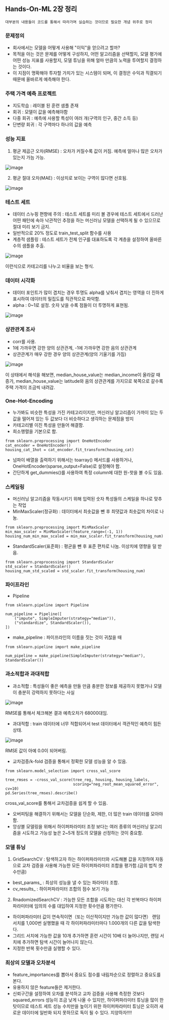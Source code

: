 ## Hands-On-ML 2장 정리
```대부분의 내용들이 코드를 통해서 따라가며 실습하는 것이므로 필요한 개념 위주로 정리```

### 문제정의
- 회사에서는 모델을 어떻게 사용해 "이익"을 얻으려고 할까?
- 목적을 아는 것은 문제를 어떻게 구성하지, 어떤 알고리즘을 선택할지, 모델 평가에 어떤 성능 지표를 사용할지, 모델 튜닝을 위해 얼마 만큼의 노력을 투여할지 결정하는 것이다.
- 이 지점이 명확해야 투자할 가치가 있는 시스템이 되며, 이 결정은 수익과 직결되기 때문에 올바르게 예측해야 한다.

### 주택 가격 예측 프로젝트
- 지도학습 : 레이블 된 훈련 샘플 존재
- 회귀 : 모델이 값을 예측해야함
- 다중 회귀 : 예측에 사용할 특성이 여러 개(구역의 인구, 중간 소득 등)
- 단변량 회귀 : 각 구역마다 하나의 값을 예측

### 성능 지표
1. 평균 제곱근 오차(RMSE) : 오차가 커질수록 값이 커짐. 예측에 얼마나 많은 오차가 있는지 가늠 가능.

![image](https://github.com/user-attachments/assets/2be634b7-c6b7-4bce-985e-3cb77a7f4d67)

2. 평균 절대 오차(MAE) : 이상치로 보이는 구역이 많다면 선호됨.
 
![image](https://github.com/user-attachments/assets/679a1c9d-249e-448b-9709-2cf7044a4f25)

### 테스트 세트
- 데이터 스누핑 편향에 주의 : 테스트 세트를 미리 볼 경우에 테스트 세트에서 드러난 어떤 패턴에 속아 낙관적인 추정을 하는 머신러닝 모델을 선택하게 될 수 있으므로 절대 미리 보기 금지.
- 일반적으로 20% 정도로 train_test_split 함수를 사용
- 계층적 샘플링 : 테스트 세트가 전체 인구를 대표하도록 각 계층을 설정하여 올바른 수의 샘플을 추출.

![image](https://github.com/user-attachments/assets/f3e40321-50c2-42f2-8acf-a3b35bdec90d)

이런식으로 카테고리를 나누고 비율을 보는 형식.

### 데이터 시각화
- 데이터 포인트가 많이 겹치는 경우 투명도 alpha를 낮춰서 겹치는 영역을 더 진하게 표시하여 데이터의 밀집도를 직관적으로 파악함.
- alpha : 0~1로 설정. 숫자 낮을 수록 점들이 더 투명하게 표현됨.

![image](https://github.com/user-attachments/assets/027053c7-a914-4131-a664-39215b679adc)

### 상관관계 조사
- corr를 사용.
- 1에 가까우면 강한 양의 상관관계, -1에 가까우면 강한 음의 상관관계
- 상관관계가 매우 강한 경우 양의 상관관계(양의 기울기를 가짐)

![image](https://github.com/user-attachments/assets/838e211a-a703-4cbd-90b9-9a1983fa1f7b)

이 상태에서 해석을 해보면, median_house_value는 median_income이 올라갈 때 증가, median_house_value는 latitude와 음의 상관관계를 가지므로 북쪽으로 갈수록 주택 가격이 조금씩 내려감.

### One-Hot-Encoding
- 누가봐도 비슷한 특성을 가진 카테고리이지만, 머신러닝 알고리즘이 가까이 있는 두 값을 떨어져 있는 두 값보다 더 비슷하다고 생각하는 문제점을 방지
- 카테고리별 이진 특성을 만들어 해결함.
- 희소행렬을 기본으로 함.
 ```
from sklearn.preprocessing import OneHotEncoder
cat_encoder = OneHotEncoder()
housing_cat_1hot = cat_encoder.fit_transform(housing_cat)
```
- 넘파이 배열을 출력하기 위해서는 toarray() 메서드를 사용하거나, OneHotEncoder(sparse_output=False)로 설정해야 함.
- 간단하게 get_dummies()를 사용하여 특정 column에 대한 원-핫을 볼 수도 있음.

### 스케일링
- 머신러닝 알고리즘을 작동시키기 위해 입력된 숫자 특성들의 스케일을 하나로 맞추는 작업
- MinMaxScaler(정규화) : 데이터에서 최솟값을 뺀 후 최댓값과 최솟값의 차이로 나눔.
```
from sklearn.preprocessing import MinMaxScaler
min_max_scaler = MinMaxScaler(feature_range=(-1, 1))
housing_num_min_max_scaled = min_max_scaler.fit_transform(housing_num)
```
- StandardScaler(표준화) : 평균을 뺀 후 표준 편차로 나눔. 이상치에 영향을 덜 받음.
```
from sklearn.preprocessing import StandardScaler
std_scaler = StandardScaler()
housing_num_std_scaled = std_scaler.fit_transform(housing_num)
```

### 파이프라인
- Pipeline
```
from sklearn.pipeline import Pipeline

num_pipeline = Pipeline([
    ("impute", SimpleImputer(strategy="median")),
    ("standardize", StandardScaler()),
])
```
- make_pipeline : 파이프라인의 이름을 짓는 것이 귀찮을 때
```
from sklearn.pipeline import make_pipeline

num_pipeline = make_pipeline(SimpleImputer(strategy="median"), StandardScaler())
```

### 과소적합과 과대적합
- 과소적합 : 특성들이 좋은 예측을 만들 만큼 충분한 정보를 제공하지 못했거나 모델이 충분히 강력하지 못하다는 사실

![image](https://github.com/user-attachments/assets/45ff8f2d-5a8d-4916-94ba-01565d9b572d)

RMSE를 통해서 체크해본 결과 예측오차가 68000대임.
- 과대적합 : train 데이터에 너무 적합되어서 test 데이터에서 객관적인 예측이 힘든 상태.

![image](https://github.com/user-attachments/assets/7b4610b7-c533-4299-ad13-2b671c2763bd)

RMSE 값이 아예 0.0이 되어버림.
- 교차검증/k-fold 검증을 통해서 정확한 모델 성능을 알 수 있음.
```
from sklearn.model_selection import cross_val_score

tree_rmses = -cross_val_score(tree_reg, housing, housing_labels,
                              scoring="neg_root_mean_squared_error", cv=10)
pd.Series(tree_rmses).describe()
```
cross_val_score를 통해서 교차검증을 쉽게 할 수 있음.

- 오버피팅을 해결하기 위해서는 모델을 단순화, 제한, 더 많은 train 데이터를 모아야함.
- 앙상블 모델링을 위해서 하이퍼파라미터 조정 보다는 여러 종류의 머신러닝 알고리즘을 시도하고 가능성 높은 2~5개 정도의 모델을 선정하는 것이 중요함.

### 모델 튜닝
1. GridSearchCV : 탐색하고자 하는 하이퍼파라미터와 시도해볼 값을 지정하여 자동으로 교차 검증을 사용해 가능한 모든 하이퍼파라미터 조합을 평가함.(곱의 법칙 갯수만큼)
- best_params_ : 최상의 성능을 낼 수 있는 파라미터 조합.
- cv_results_ : 하이퍼파라미터 조합의 점수 보기 가능
2. RnadomizedSearchCV : 가능한 모든 조합을 시도하는 대신 각 반복마다 하이퍼파라미터에 임의의 수를 대입하여 지정한 횟수만큼 평가한다.
- 하이퍼파라미터 값이 연속적이면（또는 이산적이지만 가능한 값이 많다면） 랜덤 서치를 1,000번 실행했을 때 각 하이퍼파라미터마다 1.000개의 다른 값을 탐색한다.
- 그리드 서치에 가능한 값을 10개 추가하면 훈련 시간이 10배 더 늘어나지만, 랜덤 서치에 추가하면 탐색 시간이 늘어나지 않는다.
- 지정한 반복 횟수만큼 실행할 수 있다.

### 최상의 모델과 오차분석
- feature_importances를 뽑아서 중요도 점수를 내림차순으로 정렬하고 중요도를 본다.
- 유용하지 않은 feature들은 제거한다.
- 신뢰구간을 설정하여 오차를 분석하고 교차 검증을 사용해 측정한 것보다 squared_errors 성능이 조금 낮게 나올 수 있지만, 하이퍼파라미터 튜닝을 많이 한 탓이므로 테스트 세트 성능 수치만을 높이기 위한 하이퍼파라미터 튜닝은 오히려 새로운 데이터에 일반화 되지 못하므로 독이 될 수 있다. 지양하자!!!!
